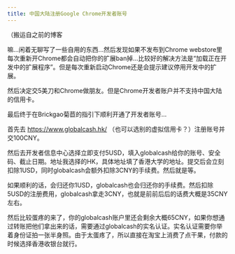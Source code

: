```yaml
---
title: 中国大陆注册Google Chrome开发者账号
---
```

（搬运自之前的博客

嘛...闲着无聊写了一些自用的东西...然后发现如果不发布到Chrome webstore里每次重新开Chrome都会自动把你的扩展ban掉...比较好的解决方法是“加载正在开发中的扩展程序”。但是每次重新启动Chrome还是会提示建议停用开发中的扩展。

然后决定交5美刀和Chrome做朋友。但是Chrome开发者账户并不支持中国大陆的信用卡。

最后终于在Brickgao菊苣的指引下顺利开通了开发者账号...

首先去 https://www.globalcash.hk/ （也可以选别的虚拟信用卡？）注册账号并交100CNY。

然后去开发者信息中心选择立即支付5USD，填入globalcash给你的账号、安全码、截止日期。地址我选择的HK，具体地址填了香港大学的地址。提交后会立刻扣除1USD，同时globalcash会额外扣除3CNY的手续费。然后就是等。

如果顺利的话，会归还你1USD，globalcash也会归还你的手续费。然后扣除5USD的注册费用，globalcash拿走3CNY，也就是前前后后的话费大概是35CNY左右。

然后比较蛋疼的来了，你的globalcash账户里还会剩余大概65CNY，如果你想通过转账把他们拿出来的话，需要通过globalcash的实名认证。实名认证需要你举着身份证拍一张半身照。由于太蛋疼了，所以直接在淘宝上消费了点干果，付款的时候选择香港收银台就行。
